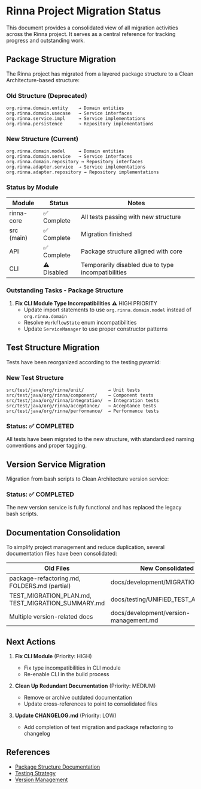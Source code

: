 # Rinna Project Migration Status

This document provides a consolidated view of all migration activities across the Rinna project. It serves as a central reference for tracking progress and outstanding work.

## Package Structure Migration

The Rinna project has migrated from a layered package structure to a Clean Architecture-based structure:

### Old Structure (Deprecated)
```
org.rinna.domain.entity    → Domain entities
org.rinna.domain.usecase   → Service interfaces
org.rinna.service.impl     → Service implementations
org.rinna.persistence      → Repository implementations
```

### New Structure (Current)
```
org.rinna.domain.model     → Domain entities
org.rinna.domain.service   → Service interfaces
org.rinna.domain.repository → Repository interfaces
org.rinna.adapter.service  → Service implementations
org.rinna.adapter.repository → Repository implementations
```

### Status by Module

| Module | Status | Notes |
|--------|--------|-------|
| rinna-core | ✅ Complete | All tests passing with new structure |
| src (main) | ✅ Complete | Migration finished |
| API | ✅ Complete | Package structure aligned with core |
| CLI | ⚠️ Disabled | Temporarily disabled due to type incompatibilities |

### Outstanding Tasks - Package Structure

1. **Fix CLI Module Type Incompatibilities** ⚠️ HIGH PRIORITY
   - Update import statements to use `org.rinna.domain.model` instead of `org.rinna.domain`
   - Resolve `WorkflowState` enum incompatibilities
   - Update `ServiceManager` to use proper constructor patterns

## Test Structure Migration

Tests have been reorganized according to the testing pyramid:

### New Test Structure
```
src/test/java/org/rinna/unit/         → Unit tests
src/test/java/org/rinna/component/    → Component tests
src/test/java/org/rinna/integration/  → Integration tests
src/test/java/org/rinna/acceptance/   → Acceptance tests
src/test/java/org/rinna/performance/  → Performance tests
```

### Status: ✅ COMPLETED

All tests have been migrated to the new structure, with standardized naming conventions and proper tagging.

## Version Service Migration

Migration from bash scripts to Clean Architecture version service:

### Status: ✅ COMPLETED

The new version service is fully functional and has replaced the legacy bash scripts.

## Documentation Consolidation

To simplify project management and reduce duplication, several documentation files have been consolidated:

| Old Files | New Consolidated File |
|-----------|----------------------|
| package-refactoring.md, FOLDERS.md (partial) | docs/development/MIGRATION_STATUS.md |
| TEST_MIGRATION_PLAN.md, TEST_MIGRATION_SUMMARY.md | docs/testing/UNIFIED_TEST_APPROACH.md |
| Multiple version-related docs | docs/development/version-management.md |

## Next Actions

1. **Fix CLI Module** (Priority: HIGH)
   - Fix type incompatibilities in CLI module
   - Re-enable CLI in the build process

2. **Clean Up Redundant Documentation** (Priority: MEDIUM)
   - Remove or archive outdated documentation
   - Update cross-references to point to consolidated files

3. **Update CHANGELOG.md** (Priority: LOW)
   - Add completion of test migration and package refactoring to changelog

## References

- [Package Structure Documentation](package-structure.md)
- [Testing Strategy](../testing/TESTING_STRATEGY.md)
- [Version Management](version-management.md)